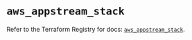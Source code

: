 # `aws_appstream_stack`

Refer to the Terraform Registry for docs: [`aws_appstream_stack`](https://registry.terraform.io/providers/hashicorp/aws/5.36.0/docs/resources/appstream_stack).
